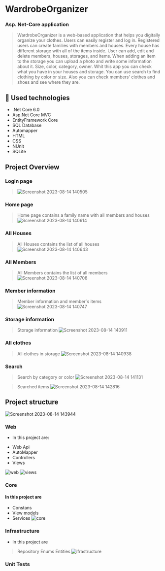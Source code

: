 # WardrobeOrganizer

### Asp. Net-Core application


> WardrobeOrganizer is a web-based application that helps you digitally organize your clothes.
> Users can easily register and log in.
> Registered users can create families with members and houses. Every house has different storage with all of the items inside.
> User can add, edit and delete members, houses, storages, and items.
> When adding an item to the storage you can upload a photo and write some information about it. Size, color, category, owner.
> Whit this app you can check what you have in your houses and storage.
> You can use search to find clothing by color or size.
> Also you can check members' clothes and shoes and see where they are.



## :hammer: Used technologies

* .Net Core 6.0
* Asp.Net Core MVC
* EntityFramework Core
* SQL Database
* Automapper
* HTML
* CSS
* NUnit
* SQLite


## Project Overview

### Login page
>![Screenshot 2023-08-14 140505](https://github.com/KarolinaBorisova/WardrobeOrganizer/assets/85222435/ec46654f-7f34-4063-ab2a-104526417494)

### Home page
> Home page contains a family name with all members and houses
![Screenshot 2023-08-14 140614](https://github.com/KarolinaBorisova/WardrobeOrganizer/assets/85222435/37bb4611-3668-4b5e-8bf8-bdb3ee44e458)

### All Houses
> All Houses contains the list of all houses
![Screenshot 2023-08-14 140643](https://github.com/KarolinaBorisova/WardrobeOrganizer/assets/85222435/bf99398a-4414-4685-814a-0c9ca22b916f)

### All Members
> All Members contains the list of all members
![Screenshot 2023-08-14 140708](https://github.com/KarolinaBorisova/WardrobeOrganizer/assets/85222435/a597c60d-5232-4069-b419-5683df4e1cce)

### Member information
>Member information and member`s items
![Screenshot 2023-08-14 140747](https://github.com/KarolinaBorisova/WardrobeOrganizer/assets/85222435/aacc9d74-1333-4ff0-8ede-8633879117ea)

### Storage information
>Storage information
![Screenshot 2023-08-14 140911](https://github.com/KarolinaBorisova/WardrobeOrganizer/assets/85222435/c4fedb8c-f433-441b-bfe7-2e4c68cdf97b)

### All clothes
>All clothes in storage
![Screenshot 2023-08-14 140938](https://github.com/KarolinaBorisova/WardrobeOrganizer/assets/85222435/9eacf17d-2e92-43f6-8a31-497a282f6b7a)

### Search
>Search by category or color 
![Screenshot 2023-08-14 141131](https://github.com/KarolinaBorisova/WardrobeOrganizer/assets/85222435/7aa1598c-f489-47c0-b925-c1f2b6ac0b7d)

>Searched items
![Screenshot 2023-08-14 142816](https://github.com/KarolinaBorisova/WardrobeOrganizer/assets/85222435/dafffe25-2fae-4714-8988-8dac2396de12)


## Project structure
![Screenshot 2023-08-14 143944](https://github.com/KarolinaBorisova/WardrobeOrganizer/assets/85222435/a769b14c-6c87-4a52-8970-615872d9c47d)



### Web
- In this project are:
* Web Api
* AutoMapper
* Controllers
* Views
  
![web](https://github.com/KarolinaBorisova/WardrobeOrganizer/assets/85222435/eff06eef-fbd1-44e1-8813-557c0a590591)
![views](https://github.com/KarolinaBorisova/WardrobeOrganizer/assets/85222435/dc971b8a-8b79-4dd5-8b49-45f9849cbd83)


### Core
#### In this project are
* Constans
* View models
* Services
![core](https://github.com/KarolinaBorisova/WardrobeOrganizer/assets/85222435/ed0455fe-73e4-4f6b-84cb-365acafa655b)


### Infrastructure
- In this project are
> Repository
> Enums
> Entities
![ifrastructure](https://github.com/KarolinaBorisova/WardrobeOrganizer/assets/85222435/bfea90bd-136a-4ddd-bf10-2f6cd5007248)

### Unit Tests





